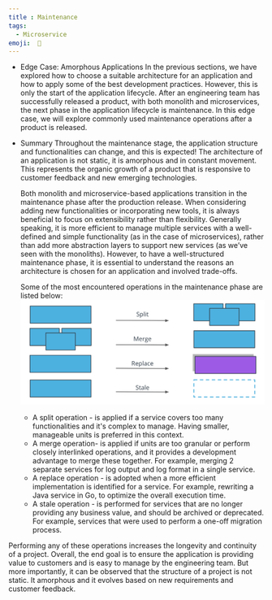 ```yaml
---
title : Maintenance
tags:
  - Microservice
emoji:  🔨
---
```


- Edge Case: Amorphous Applications
    In the previous sections, we have explored how to choose a suitable architecture for an application and how to apply some of the best development practices. However, this is only the start of the application lifecycle. After an engineering team has successfully released a product, with both monolith and microservices, the next phase in the application lifecycle is maintenance. In this edge case, we will explore commonly used maintenance operations after a product is released.


- Summary
    Throughout the maintenance stage, the application structure and functionalities can change, and this is expected! The architecture of an application is not static, it is amorphous and in constant movement. This represents the organic growth of a product that is responsive to customer feedback and new emerging technologies.

    Both monolith and microservice-based applications transition in the maintenance phase after the production release. When considering adding new functionalities or incorporating new tools, it is always beneficial to focus on extensibility rather than flexibility. Generally speaking, it is more efficient to manage multiple services with a well-defined and simple functionality (as in the case of microservices), rather than add more abstraction layers to support new services (as we’ve seen with the monoliths). However, to have a well-structured maintenance phase, it is essential to understand the reasons an architecture is chosen for an application and involved trade-offs.

    Some of the most encountered operations in the maintenance phase are listed below:
    ![](image/maintenance.png)


  - A split operation - is applied if a service covers too many functionalities and it's complex to manage. Having smaller, manageable units is preferred in this context.
  - A merge operation- is applied if units are too granular or perform closely interlinked operations, and it provides a development advantage to merge these together. For example, merging 2 separate services for log output and log format in a single service.
  - A replace operation - is adopted when a more efficient implementation is identified for a service. For example, rewriting a Java service in Go, to optimize the overall execution time.
  - A stale operation - is performed for      services that are no longer providing any business value, and should be archived or deprecated. For example, services that were used to perform a one-off migration process.

Performing any of these operations increases the longevity and continuity of a project. Overall, the end goal is to ensure the application is providing value to customers and is easy to manage by the engineering team. But more importantly, it can be observed that the structure of a project is not static. It amorphous and it evolves based on new requirements and customer feedback.